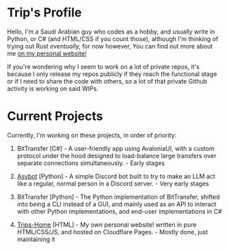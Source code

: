 # Trip's Profile
Hello, I'm a Saudi Arabian guy who codes as a hobby, and usually write in Python, or C# (and HTML/CSS if you count those), although I'm thinking of trying out Rust *eventually,* for now however, You can find out more about me [on my personal website!](https://trps.dev)


If you're wondering why I seem to work on a lot of private repos, it's because I only release my repos publicly if they reach the functional stage or if I need to share the code with others, so a lot of that private Github activity is working on said WIPs.

# Current Projects
Currently, I'm working on these projects, in order of priority:
1. BitTransfer \[C#\] - A user-friendly app using AvaloniaUI, with a custom protocol under the hood designed to load-balance large transfers over separate connections simultaneously. - Early stages 

2. [Asybot](https://github.com/Trip7274/AsyBot) \[Python\] - A simple Discord bot built to try to make an LLM act like a regular, normal person in a Discord server. - Very early stages

3. BitTransfer \[Python\] - The Python implementation of BitTransfer, shifted into being a CLI instead of a GUI, and mainly used as an API to interact with other Python implementations, and end-user implementations in C#

4. [Trips-Home](https://github.com/Trip7274/Trips-Home) \[HTML\] - My own personal website! written in pure HTML/CSS/JS, and hosted on Cloudflare Pages. - Mostly done, just maintaining it
